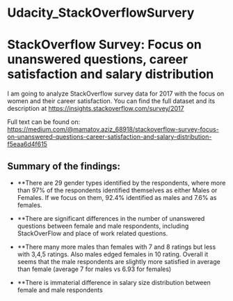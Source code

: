 # Udacity_StackOverflowSurvery
# StackOverflow Survey: Focus on unanswered questions, career satisfaction and salary distribution

I am going to analyze StackOverflow survey data for 2017 with the focus on women and their career satisfaction. You can find the full dataset and its description at https://insights.stackoverflow.com/survey/2017

Full text can be found on: https://medium.com/@mamatov.aziz_68918/stackoverflow-survey-focus-on-unanswered-questions-career-satisfaction-and-salary-distribution-f5eaa6d4f615

## Summary of the findings:

* **There are 29 gender types identified by the respondents, where more than 97% of the respondents identified themselves as either Males or Females. If we focus on them, 92.4% identified as males and 7.6% as females.

* **There are significant differences in the number of unanswered questions between female and male respondents, including StackOverFlow and place of work related questions.

* **There many more males than females with 7 and 8 ratings but less with 3,4,5 ratings. Also males edged females in 10 rating. Overall it seems that the male respondents are slightly more satisfied in average than female (average 7 for males vs 6.93 for females)

* **There is immaterial difference in salary size distribution between female and male respondents
